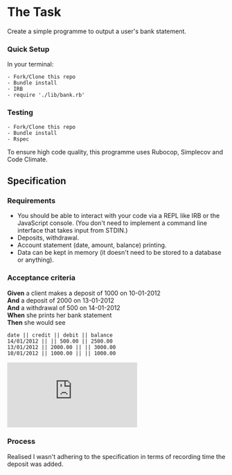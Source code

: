 # The Task

Create a simple programme to output a user's bank statement.

### Quick Setup 

In your terminal:
```
- Fork/Clone this repo
- Bundle install
- IRB
- require './lib/bank.rb'
```

### Testing 
 
```
- Fork/Clone this repo
- Bundle install
- Rspec
```

To ensure high code quality, this programme uses Rubocop, Simplecov and Code Climate.

## Specification

### Requirements

* You should be able to interact with your code via a REPL like IRB or the JavaScript console.  (You don't need to implement a command line interface that takes input from STDIN.)
* Deposits, withdrawal.
* Account statement (date, amount, balance) printing.
* Data can be kept in memory (it doesn't need to be stored to a database or anything).

### Acceptance criteria

**Given** a client makes a deposit of 1000 on 10-01-2012  
**And** a deposit of 2000 on 13-01-2012  
**And** a withdrawal of 500 on 14-01-2012  
**When** she prints her bank statement  
**Then** she would see

```
date || credit || debit || balance
14/01/2012 || || 500.00 || 2500.00
13/01/2012 || 2000.00 || || 3000.00
10/01/2012 || 1000.00 || || 1000.00
```

![Tracking pixel](https://githubanalytics.herokuapp.com/course/individual_challenges/bank_tech_test.md)


### Process

Realised I wasn't adhering to the specification in terms of recording time the deposit was added. 